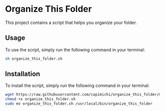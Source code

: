 # Organize This Folder

This project contains a script that helps you organize your folder.

## Usage

To use the script, simply run the following command in your terminal:

```sh
sh organize_this_folder.sh
```

## Installation

To install the script, simply run the following command in your terminal:

```sh
wget https://raw.githubusercontent.com/capimichi/organize_this_folder/main/organize_this_folder.sh
chmod +x organize_this_folder.sh
sudo mv organize_this_folder.sh /usr/local/bin/organize_this_folder
```